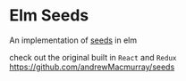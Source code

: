 # Elm Seeds

An implementation of [seeds](https://github.com/andrewMacmurray/seeds) in elm

check out the original built in `React` and `Redux` https://github.com/andrewMacmurray/seeds
